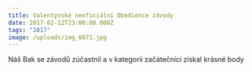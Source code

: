 ```yaml
---
title: Valentýnské neoficiální Obedience závody
date: 2017-02-12T23:00:00.000Z
tags: "2017"
image: /uploads/img_6071.jpg
---
```

Náš Bak se závodů zúčastnil a v kategorii začátečníci získal krásné body